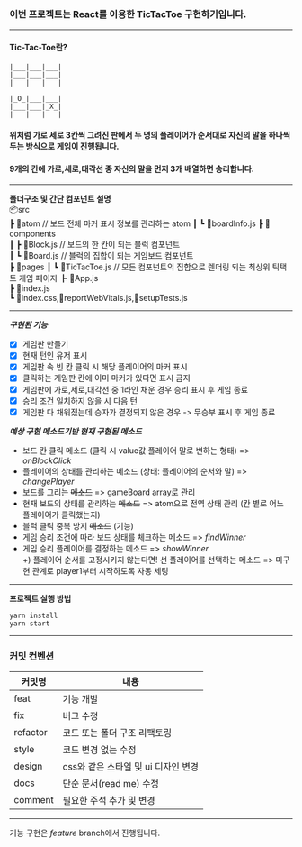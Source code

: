### 이번 프로젝트는 React를 이용한 TicTacToe 구현하기입니다.

---

#### Tic-Tac-Toe란?

```
|___|___|___|
|___|___|___|
|   |   |   |

|_O_|___|___|
|___|___|_X_|
|   |   |   |
```

#### 위처럼 가로 세로 3칸씩 그려진 판에서 두 명의 플레이어가 순서대로 자신의 말을 하나씩 두는 방식으로 게임이 진행됩니다.

#### 9개의 칸에 가로,세로,대각선 중 자신의 말을 먼저 3개 배열하면 승리합니다.

---

**폴더구조 및 간단 컴포넌트 설명**  
📦src  
┣ 📂atom // 보드 전체 마커 표시 정보를 관리하는 atom
┃ ┗ 📜boardInfo.js
┣ 📂components  
┃ ┣ 📜Block.js // 보드의 한 칸이 되는 블럭 컴포넌트  
┃ ┗ 📜Board.js // 블럭의 집합이 되는 게임보드 컴포넌트  
┣ 📂pages
┃ ┗ 📜TicTacToe.js // 모든 컴포넌트의 집합으로 렌더링 되는 최상위 틱택토 게임 페이지
┣ 📜App.js  
┣ 📜index.js  
┗ 📜index.css,📜reportWebVitals.js,📜setupTests.js

---

**_구현된 기능_**

- [x] 게임판 만들기
- [x] 현재 턴인 유저 표시
- [x] 게임판 속 빈 칸 클릭 시 해당 플레이어의 마커 표시
- [x] 클릭하는 게임판 칸에 이미 마커가 있다면 표시 금지
- [x] 게임판에 가로,세로,대각선 중 1라인 채운 경우 승리 표시 후 게임 종료
- [x] 승리 조건 일치하지 않을 시 다음 턴
- [x] 게임판 다 채워졌는데 승자가 결정되지 않은 경우 -> 무승부 표시 후 게임 종료

**_예상 구현 메소드기반 현재 구현된 메소드_**

- 보드 칸 클릭 메소드 (클릭 시 value값 플레이어 말로 변하는 형태) => _onBlockClick_
- 플레이어의 상태를 관리하는 메소드 (상태: 플레이어의 순서와 말) => _changePlayer_
- 보드를 그리는 ~~메소드~~ => gameBoard array로 관리
- 현재 보드의 상태를 관리하는 ~~메소드~~ => atom으로 전역 상태 관리 (칸 별로 어느 플레이어가 클릭했는지)
- 블럭 클릭 중복 방지 ~~메소드~~ (기능)
- 게임 승리 조건에 따라 보드 상태를 체크하는 메소드 => _findWinner_
- 게임 승리 플레이어를 결정하는 메소드 => _showWinner_  
  +) 플레이어 순서를 고정시키지 않는다면! 선 플레이어를 선택하는 메소드 => 미구현 관계로 player1부터 시작하도록 자동 세팅

---

**프로젝트 실행 방법**

```
yarn install
yarn start
```

---

### 커밋 컨벤션

| 커밋명   | 내용                                |
| -------- | ----------------------------------- |
| feat     | 기능 개발                           |
| fix      | 버그 수정                           |
| refactor | 코드 또는 폴더 구조 리팩토링        |
| style    | 코드 변경 없는 수정                 |
| design   | css와 같은 스타일 및 ui 디자인 변경 |
| docs     | 단순 문서(read me) 수정             |
| comment  | 필요한 주석 추가 및 변경            |

---

기능 구현은 _feature_ branch에서 진행됩니다.
